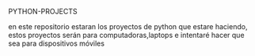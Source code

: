 PYTHON-PROJECTS

en este repositorio estaran los proyectos de python que estare haciendo, estos proyectos serán para computadoras,laptops e intentaré hacer que sea para dispositivos móviles 
